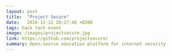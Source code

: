 ```yaml
---
layout: post
title:  "Project Secure"
date:   2016-12-12 20:27:46 +0200
tags: hack tech event
image: /images/projectsecure.jpg
link: https://github.com/projectsecure/
summary: Open-source education platform for internet security
---
```



